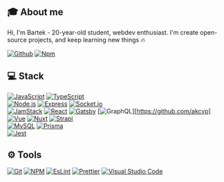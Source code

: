 <!-- <p align="center">
  <img src="https://avatars.githubusercontent.com/u/67923777" alt="akcyp avatar">
</p> -->

## 🎓 About me

Hi, I'm Bartek - 20-year-old student, webdev enthusiast.
I'm create open-source projects, and keep learning new things 🔥

[![Github](https://img.shields.io/badge/-Github-181717?style=for-the-badge&logo=github)](https://github.com/akcyp)
[![Npm](https://img.shields.io/badge/-NPM-CB3837?style=for-the-badge&logo=npm)](https://www.npmjs.com/~akcyp)

## 💻 Stack

[![JavaScript](https://img.shields.io/badge/-JavaScript-F7DF1E?style=for-the-badge&logo=javascript&logoColor=black)](https://github.com/akcyp)
[![TypeScript](https://img.shields.io/badge/-TypeScript-3178C6?style=for-the-badge&logo=typescript&logoColor=white)](https://github.com/akcyp)\
[![Node.js](https://img.shields.io/badge/-Node.Js-339933?style=for-the-badge&logo=node.js&logoColor=white)](https://github.com/akcyp)
[![Express](https://img.shields.io/badge/-Express-000000?style=for-the-badge&logo=express)](https://github.com/akcyp)
[![Socket.io](https://img.shields.io/badge/-Socket.io-010101?style=for-the-badge&logo=socket.io)](https://github.com/akcyp)\
[![JamStack](https://img.shields.io/badge/-Jamstack-F0047F?style=for-the-badge&logo=jamstack)](https://github.com/akcyp)
[![React](https://img.shields.io/badge/-React-61DAFB?style=for-the-badge&logo=react&logoColor=black)](https://github.com/akcyp)
[![Gatsby](https://img.shields.io/badge/-Gatsby-674099?style=for-the-badge&logo=gatsby)](https://github.com/akcyp)
[![GraphQL](https://img.shields.io/badge/-GraphQL-171e26?style=for-the-badge&logo=graphql)][https://github.com/akcyp]
[![Vue](https://img.shields.io/badge/-Vue-4FC08D?style=for-the-badge&logo=vue.js&logoColor=white)](https://github.com/akcyp)
[![Nuxt](https://img.shields.io/badge/-Nuxt-00C58E?style=for-the-badge&logo=nuxt.js&logoColor=white)](https://github.com/akcyp)
[![Strapi](https://img.shields.io/badge/Strapi-1e1d80?style=for-the-badge&logo=strapi)](https://github.com/akcyp)\
[![MySQL](https://img.shields.io/badge/MySQL-white?style=for-the-badge&logo=mysql&logoColor=black)](https://github.com/akcyp)
[![Prisma](https://img.shields.io/badge/Prisma-2D3748?style=for-the-badge&logo=prisma)](https://github.com/akcyp)\
[![Jest](https://img.shields.io/badge/Jest-C21325?style=for-the-badge&logo=jest)](https://github.com/akcyp)

## ⚙️ Tools

[![Git](https://img.shields.io/badge/-Git-F05032?style=for-the-badge&logo=git&logoColor=white)](https://github.com/akcyp)
[![NPM](https://img.shields.io/badge/-Npm-CB3837?style=for-the-badge&logo=npm)](https://github.com/akcyp)
[![EsLint](https://img.shields.io/badge/-Eslint-4B32C3?style=for-the-badge&logo=eslint)](https://github.com/akcyp)
[![Prettier](https://img.shields.io/badge/-Prettier-F7B93E?style=for-the-badge&logo=prettier&logoColor=black)](https://github.com/akcyp)
[![Visual Studio Code](https://img.shields.io/badge/-Visual_Studio_Code-007ACC?style=for-the-badge&logo=visual-studio-code)](https://github.com/akcyp)
